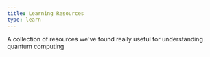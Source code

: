 ```yaml
---
title: Learning Resources
type: learn
---
```


A collection of resources we've found really useful for understanding quantum computing